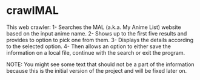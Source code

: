 # crawlMAL
This web crawler:
1- Searches the MAL (a.k.a. My Anime List) website based on the input anime name.
2- Shows up to the first five results and provides to option to pick one from them.
3- Displays the details according to the selected option.
4- Then allows an option to either save the information on a local file, continue with the search or exit the program.

NOTE: You might see some text that should not be a part of the information because this is the initial version of the project and will be fixed later on. 